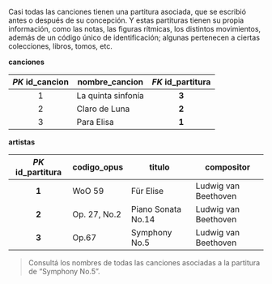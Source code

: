 Casi todas las canciones tienen una partitura asociada, que se escribió antes o después de su concepción. Y estas partituras tienen su propia información, como las notas, las figuras rítmicas, los distintos movimientos, además de un código único de identificación; algunas pertenecen a ciertas colecciones, libros, tomos, etc. 

**canciones**

|_PK_  **id_cancion**|nombre_cancion|_FK_  **id_partitura** |
|:---:|---|:---:|
|1|La quinta sinfonía |**3**|
|2|Claro de Luna|**2**|
|3|Para Elisa|**1**|

**artistas**

|_PK_  **id_partitura**|codigo_opus|titulo|compositor|
|:---:|---|---|---|
|**1**|WoO 59|Für Elise|Ludwig van Beethoven|
|**2**|Op. 27, No.2|Piano Sonata No.14|Ludwig van Beethoven|
|**3**|Op.67|Symphony No.5|Ludwig van Beethoven|

> Consultá los nombres de todas las canciones asociadas a la partitura de “Symphony No.5”.
